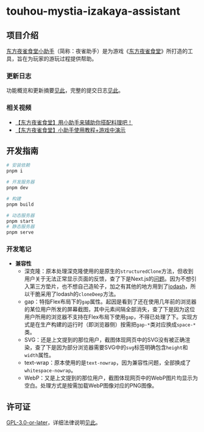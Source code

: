 # touhou-mystia-izakaya-assistant

## 项目介绍

[东方夜雀食堂小助手](https://izakaya.cc)（简称：夜雀助手）是为游戏《[东方夜雀食堂](https://store.steampowered.com/app/1584090/__Touhou_Mystias_Izakaya)》所打造的工具，旨在为玩家的游玩过程提供帮助。

### 更新日志

功能概览和更新摘要[见此](https://izakaya.cc/about)，完整的提交日志[见此](https://github.com/AnYiEE/touhou-mystia-izakaya-assistant/commits)。

### 相关视频

-   [【东方夜雀食堂】用小助手来辅助你搭配料理吧！](https://www.bilibili.com/video/BV1SphBe8EZM/)
-   [【东方夜雀食堂】小助手使用教程+游戏中演示](https://www.bilibili.com/video/BV12bbWeGELA/)

## 开发指南

```bash
# 安装依赖
pnpm i

# 开发服务器
pnpm dev

# 构建
pnpm build

# 动态服务器
pnpm start
# 静态服务器
pnpm serve
```

### 开发笔记

-   **兼容性**
    -   深克隆：原本处理深克隆使用的是原生的`structuredClone`方法，但收到用户关于无法正常显示页面的反馈，查了下是Next.js的[问题](https://github.com/vercel/next.js/discussions/33189)。因为不想引入第三方垫片，也不想自己造轮子，加之有其他的地方用到了[lodash](https://lodash.com/)，所以干脆采用了lodash的`cloneDeep`方法。
    -   gap：特指Flex布局下的`gap`属性。起因是看到了还在使用几年前的浏览器的某位用户所发的屏幕截图，其中元素间隔全部消失，查了下是因为这位用户所用的浏览器不支持在Flex布局下使用`gap`，不得已处理了下。实现方式是在生产构建的运行时（即浏览器侧）按需把`gap-*`类对应换成`space-*`类。
    -   SVG：还是上文提到的那位用户，截图体现网页中的SVG没有被正确渲染，查了下是因为部分浏览器需要SVG中的`svg`标签明确包含`height`和`width`属性。
    -   text-wrap：原本使用的是`text-nowrap`，因为兼容性问题，全部换成了`whitespace-nowrap`。
    -   WebP：又是上文提到的那位用户，截图体现网页中的WebP图片均显示为空白。处理方式是按需加载WebP图像对应的PNG图像。

## 许可证

[GPL-3.0-or-later](https://github.com/AnYiEE/touhou-mystia-izakaya-assistant/blob/master/LICENSE)，详细法律说明[见此](https://izakaya.cc/about)。
